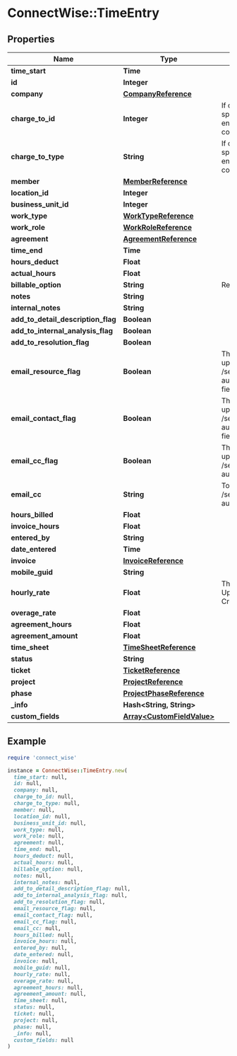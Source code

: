 # ConnectWise::TimeEntry

## Properties

| Name | Type | Description | Notes |
| ---- | ---- | ----------- | ----- |
| **time_start** | **Time** |  |  |
| **id** | **Integer** |  | [optional] |
| **company** | [**CompanyReference**](CompanyReference.md) |  | [optional] |
| **charge_to_id** | **Integer** | If chargeToId is not specified, we asume you enter time against the company specified | [optional] |
| **charge_to_type** | **String** | If chargeToId is not specified, we asume you enter time against the company specified | [optional] |
| **member** | [**MemberReference**](MemberReference.md) |  | [optional] |
| **location_id** | **Integer** |  | [optional] |
| **business_unit_id** | **Integer** |  | [optional] |
| **work_type** | [**WorkTypeReference**](WorkTypeReference.md) |  | [optional] |
| **work_role** | [**WorkRoleReference**](WorkRoleReference.md) |  | [optional] |
| **agreement** | [**AgreementReference**](AgreementReference.md) |  | [optional] |
| **time_end** | **Time** |  | [optional] |
| **hours_deduct** | **Float** |  | [optional] |
| **actual_hours** | **Float** |  | [optional] |
| **billable_option** | **String** |  Required On Updates; | [optional] |
| **notes** | **String** |  | [optional] |
| **internal_notes** | **String** |  | [optional] |
| **add_to_detail_description_flag** | **Boolean** |  | [optional] |
| **add_to_internal_analysis_flag** | **Boolean** |  | [optional] |
| **add_to_resolution_flag** | **Boolean** |  | [optional] |
| **email_resource_flag** | **Boolean** | This is an action flag. To update this value use the /service/tickets endpoint automaticEmailResourceFlag field | [optional] |
| **email_contact_flag** | **Boolean** | This is an action flag. To update this value use the /service/tickets endpoint automaticEmailContactFlag field | [optional] |
| **email_cc_flag** | **Boolean** | This is an action flag. To update this value use the /service/tickets endpoint automaticEmailCcFlag field | [optional] |
| **email_cc** | **String** | To update this value use the /service/tickets endpoint automaticEmailCc field | [optional] |
| **hours_billed** | **Float** |  | [optional] |
| **invoice_hours** | **Float** |  | [optional] |
| **entered_by** | **String** |  | [optional] |
| **date_entered** | **Time** |  | [optional] |
| **invoice** | [**InvoiceReference**](InvoiceReference.md) |  | [optional] |
| **mobile_guid** | **String** |  | [optional] |
| **hourly_rate** | **Float** | This field may only be Updated, it is defaulted on Create | [optional] |
| **overage_rate** | **Float** |  | [optional] |
| **agreement_hours** | **Float** |  | [optional] |
| **agreement_amount** | **Float** |  | [optional] |
| **time_sheet** | [**TimeSheetReference**](TimeSheetReference.md) |  | [optional] |
| **status** | **String** |  | [optional] |
| **ticket** | [**TicketReference**](TicketReference.md) |  | [optional] |
| **project** | [**ProjectReference**](ProjectReference.md) |  | [optional] |
| **phase** | [**ProjectPhaseReference**](ProjectPhaseReference.md) |  | [optional] |
| **_info** | **Hash&lt;String, String&gt;** |  | [optional] |
| **custom_fields** | [**Array&lt;CustomFieldValue&gt;**](CustomFieldValue.md) |  | [optional] |

## Example

```ruby
require 'connect_wise'

instance = ConnectWise::TimeEntry.new(
  time_start: null,
  id: null,
  company: null,
  charge_to_id: null,
  charge_to_type: null,
  member: null,
  location_id: null,
  business_unit_id: null,
  work_type: null,
  work_role: null,
  agreement: null,
  time_end: null,
  hours_deduct: null,
  actual_hours: null,
  billable_option: null,
  notes: null,
  internal_notes: null,
  add_to_detail_description_flag: null,
  add_to_internal_analysis_flag: null,
  add_to_resolution_flag: null,
  email_resource_flag: null,
  email_contact_flag: null,
  email_cc_flag: null,
  email_cc: null,
  hours_billed: null,
  invoice_hours: null,
  entered_by: null,
  date_entered: null,
  invoice: null,
  mobile_guid: null,
  hourly_rate: null,
  overage_rate: null,
  agreement_hours: null,
  agreement_amount: null,
  time_sheet: null,
  status: null,
  ticket: null,
  project: null,
  phase: null,
  _info: null,
  custom_fields: null
)
```


